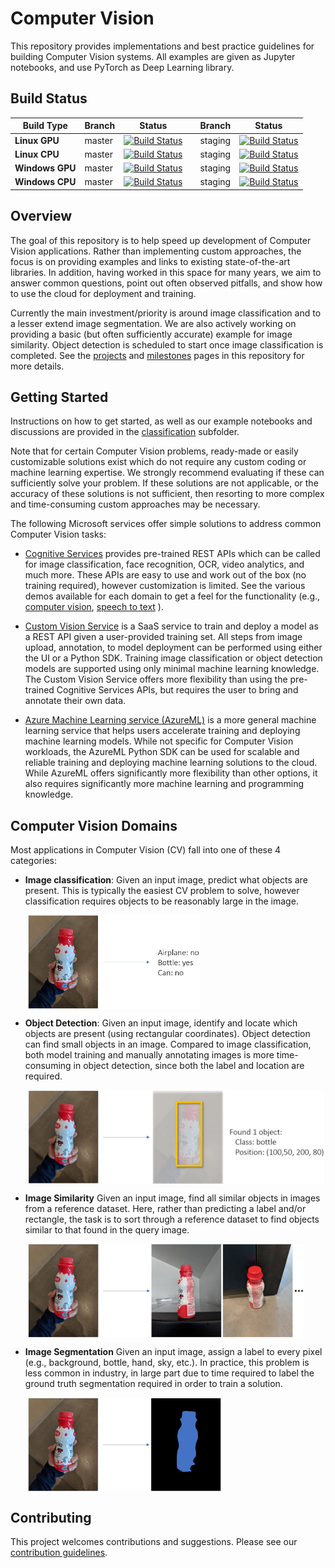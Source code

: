 # Computer Vision

This repository provides implementations and best practice guidelines for building Computer Vision systems. All examples are given as Jupyter notebooks, and use PyTorch as Deep Learning library.

## Build Status

| Build Type | Branch | Status |  | Branch | Status | 
| --- | --- | --- | --- | --- | --- | 
| **Linux GPU** |  master | [![Build Status](https://dev.azure.com/best-practices/computervision/_apis/build/status/unit-test-linux-gpu?branchName=master)](https://dev.azure.com/best-practices/computervision/_build/latest?definitionId=13&branchName=master)  | | staging | [![Build Status](https://dev.azure.com/best-practices/computervision/_apis/build/status/unit-test-linux-gpu?branchName=staging)](https://dev.azure.com/best-practices/computervision/_build/latest?definitionId=13&branchName=staging) |
| **Linux CPU** | master | [![Build Status](https://dev.azure.com/best-practices/computervision/_apis/build/status/unit-test-linux-cpu?branchName=master)](https://dev.azure.com/best-practices/computervision/_build/latest?definitionId=18&branchName=master)| | staging | [![Build Status](https://dev.azure.com/best-practices/computervision/_apis/build/status/unit-test-linux-cpu?branchName=staging)](https://dev.azure.com/best-practices/computervision/_build/latest?definitionId=18&branchName=staging)|
| **Windows GPU** | master | [![Build Status](https://dev.azure.com/best-practices/computervision/_apis/build/status/unit-test-windows-gpu?branchName=master)](https://dev.azure.com/best-practices/computervision/_build/latest?definitionId=16&branchName=master) | | staging | [![Build Status](https://dev.azure.com/best-practices/computervision/_apis/build/status/unit-test-windows-gpu?branchName=staging)](https://dev.azure.com/best-practices/computervision/_build/latest?definitionId=16&branchName=staging)|
| **Windows CPU** | master | [![Build Status](https://dev.azure.com/best-practices/computervision/_apis/build/status/unit-test-windows-cpu?branchName=master)](https://dev.azure.com/best-practices/computervision/_build/latest?definitionId=17&branchName=master) | | staging | [![Build Status](https://dev.azure.com/best-practices/computervision/_apis/build/status/unit-test-windows-cpu?branchName=staging)](https://dev.azure.com/best-practices/computervision/_build/latest?definitionId=17&branchName=staging)|


## Overview

The goal of this repository is to help speed up development of Computer Vision applications. Rather than implementing custom approaches, the focus is on providing examples and links to existing state-of-the-art libraries. In addition, having worked in this space for many years, we aim to answer common questions, point out often observed pitfalls, and show how to use the cloud for deployment and training.

Currently the main investment/priority is around image classification and to a lesser extend image segmentation. We are also actively working on providing a basic (but often sufficiently accurate) example for image similarity. Object detection is scheduled to start once image classification is completed. See the [projects](https://github.com/Microsoft/ComputerVision/projects) and [milestones](https://github.com/Microsoft/ComputerVision/milestones) pages in this repository for more details.

## Getting Started

Instructions on how to get started, as well as our example notebooks and discussions are provided in the [classification](classification/README.md) subfolder.

Note that for certain Computer Vision problems, ready-made or easily customizable solutions exist which do not require any custom coding or machine learning expertise. We strongly recommend evaluating if these can sufficiently solve your problem. If these solutions are not applicable, or the accuracy of these solutions is not sufficient, then resorting to more complex and time-consuming custom approaches may be necessary.

The following Microsoft services offer simple solutions to address common Computer Vision tasks:

- [Cognitive Services](https://azure.microsoft.com/en-us/services/cognitive-services/directory/vision/)
provides pre-trained REST APIs which can be called for image classification, face recognition, OCR, video analytics, and much more. These APIs are easy to use and work out of the box (no training required), however customization is limited. See the various demos available for each domain to get a feel for the functionality (e.g., [computer vision](https://azure.microsoft.com/en-us/services/cognitive-services/computer-vision/), [speech to text](https://azure.microsoft.com/en-us/services/cognitive-services/speech-to-text/) ).

- [Custom Vision Service](https://azure.microsoft.com/en-us/services/cognitive-services/custom-vision-service/)
is a SaaS service to train and deploy a model as a REST API given a user-provided training set. All steps from image upload, annotation, to model deployment can be performed using either the UI or a Python SDK. Training image classification or object detection models are supported using only minimal machine learning knowledge. The Custom Vision Service offers more flexibility than using the pre-trained Cognitive Services APIs, but requires the user to bring and annotate their own data.

- [Azure Machine Learning service (AzureML)](https://azure.microsoft.com/en-us/services/machine-learning-service/)
is a more general machine learning service that helps users accelerate training and deploying machine learning models. While not specific for Computer Vision workloads, the AzureML Python SDK can be used for scalable and reliable training and deploying machine learning solutions to the cloud. While AzureML offers significantly more flexibility than other options, it also requires significantly more machine learning and programming knowledge.

## Computer Vision Domains

Most applications in Computer Vision (CV) fall into one of these 4 categories:

- **Image classification**: Given an input image, predict what objects are present. This is typically the easiest CV problem to solve, however classification requires objects to be reasonably large in the image.

&nbsp;&nbsp;&nbsp;&nbsp;&nbsp;&nbsp; <img align="center" src="./media/intro_ic_vis.jpg" height="150" alt="Image classification visualization"/>  

- **Object Detection**: Given an input image, identify and locate which objects are present (using rectangular coordinates). Object detection can find small objects in an image. Compared to image classification, both model training and manually annotating images is more time-consuming in object detection, since both the label and location are required.

&nbsp;&nbsp;&nbsp;&nbsp;&nbsp;&nbsp; <img align="center" src="./media/intro_od_vis.jpg" height="150" alt="Object detect visualization"/>

- **Image Similarity** Given an input image, find all similar objects in images from a reference dataset. Here, rather than predicting a label and/or rectangle, the task is to sort through a reference dataset to find objects similar to that found in the query image.

&nbsp;&nbsp;&nbsp;&nbsp;&nbsp;&nbsp; <img align="center" src="./media/intro_is_vis.jpg" height="150" alt="Image similarity visualization"/>

- **Image Segmentation** Given an input image, assign a label to every pixel (e.g., background, bottle, hand, sky, etc.). In practice, this problem is less common in industry, in large part due to time required to label the ground truth segmentation required in order to train a solution.

&nbsp;&nbsp;&nbsp;&nbsp;&nbsp;&nbsp; <img align="center" src="./media/intro_iseg_vis.jpg" height="150" alt="Image segmentation visualization"/>


## Contributing
This project welcomes contributions and suggestions. Please see our [contribution guidelines](CONTRIBUTING.md).
